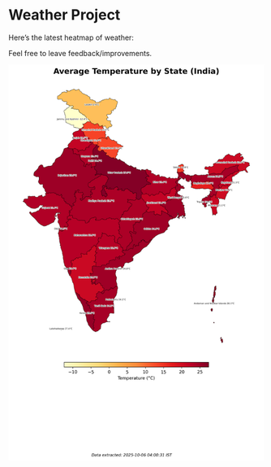 # Weather Project

Here’s the latest heatmap of weather:

Feel free to leave feedback/improvements.

![India Heatmap](docs/assets/india_heatmap.png?v=E2F189)
